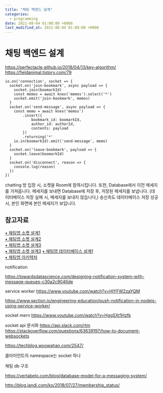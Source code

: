 ```yaml
---
title: "채팅 백엔드 설계"
categories: 
  - programming
date: 2021-08-04 01:00:00 +0900
last_modified_at: 2021-08-04 01:00:00 +0900
---
```


# 채팅 백엔드 설계

https://perfectacle.github.io/2018/04/13/key-algorithm/
https://fieldanimal.tistory.com/79




```
io.on('connection', socket => {
  socket.on('join-bookmark', async payload => {
    socket.join(boomarkId)
    const memos = await knex('memos').select('*')
    socket.emit('join-bookmark', memos)
  }
  socket.on('send-message', async payload => {
    const memo = await knex('memos')
        .insert({
            bookmark_id: boomarkId,
            author_id: authorId,
            contents: payload
        })
        .returning('*'
    io.in(boomarkId).emit('send-message', memo)
  }
  socket.on('leave-bookmark', payload => {
    socket.leave(boomarkId)
  }
  socket.on('disconnect', reason => {
    console.log(reason)
  })
})
```

chatting 방 입장 시, 소켓을 Room에 참여시킵니다. 또한, Database에서 이전 메세지를 가져옵니다.
메세지를 보내면 Database에 저장 후, 저장된 메세지를 보냅니다. (데이터베이스 저장 실패 시, 메세지를 보내지 않습니다,)
송신측도 데이터베이스 저장 성공시, 본인 화면에 본인 메세지가 보입니다.

## 참고자료
[• 채팅앱 소켓 설계1](https://adnan-tech.com/realtime-web-based-chat-in-node-js-mysql/)  
[• 채팅앱 소켓 설계2](https://javascript.plainenglish.io/how-to-build-a-websocket-chat-application-819399d55800)  
[• 채팅앱 소켓 설계3](https://www.freecodecamp.org/news/create-a-professional-node-express/)  
[• 채팅앱 소켓 설계3](https://www.youtube.com/watch?v=8Y6mWhcdSUM)
[• 채팅앱 데이터베이스 설계1](https://itectec.com/database/postgresql-chat-conversation-history-entity-relationship-diagram/)  
[• 채팅앱 아키텍처](https://engineering.linecorp.com/ko/blog/the-architecture-behind-chatting-on-line-live/)  


notification

https://towardsdatascience.com/designing-notification-system-with-message-queues-c30a2c9046de


service worker
https://www.youtube.com/watch?v=HlYFW2zaYQM

https://www.section.io/engineering-education/push-notification-in-nodejs-using-service-worker/

socket mern
https://www.youtube.com/watch?v=HggSXt1Hzfk


socket api 문서화
https://api.slack.com/rtm
https://stackoverflow.com/questions/63639197/how-to-document-websockets


https://techblog.woowahan.com/2547/


클라이언트의 namespace는 socket 하나



채팅 db 구조

https://vertabelo.com/blog/database-model-for-a-messaging-system/




http://blog.jandi.com/ko/2018/07/27/membership_status/